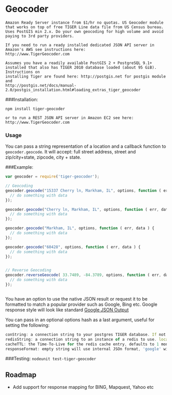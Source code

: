 # Geocoder
    Amazon Ready Server instance from $1/hr no quotas. US Geocoder module that works on top of free TIGER Line data file from US Census bureau.
    Uses PostGIS min 2.x. Do your own geocoding for high volume and avoid paying to 3rd party providers.
    
    If you need to run a ready installed dedicated JSON API server in Amazon's AWS see instructions here:
    http://www.TigerGeocoder.com

    Assumes you have a readily available PostGIS 2 + PostgreSQL 9.1+
    installed that also has TIGER 2010 database loaded (about 95 GiB). Instructions on
    installing Tiger are found here: http://postgis.net for postgis module and
    http://postgis.net/docs/manual-2.0/postgis_installation.html#loading_extras_tiger_geocoder

###Installation:

    npm install tiger-geocoder

    or to run a REST JSON API server in Amazon EC2 see here:
    http://www.TigerGeocoder.com

### Usage

You can pass a string representation of a location and a callback function to `geocoder.geocode`. It will accept: full street address, street and zip/city+state, zipcode, city + state.

###Example:

```javascript
var geocoder = require('tiger-geocoder');

// Geocoding
geocoder.geocode("15337 Cherry ln, Markham, IL", options, function ( err, data ) {
  // do something with data
});

geocoder.geocode("Cherry ln, Markham, IL", options, function ( err, data ) {
  // do something with data
});

geocoder.geocode("Markham, IL", options, function ( err, data ) {
  // do something with data
});

geocoder.geocode("60428", options, function ( err, data ) {
  // do something with data
});


// Reverse Geocoding
geocoder.reverseGeocode( 33.7489, -84.3789, options, function ( err, data ) {
  // do something with data
});



```
You have an option to use the native JSON result or request it to be formatted to match a popular provider such as Google, Bing etc.
Google response style will look like standard [Google JSON Output](http://code.google.com/apis/maps/documentation/geocoding/#JSON)

You can pass in an optional options hash as a last argument, useful for setting the following:

```javascript
conString: a connection string to your postgres TIGER database. If not provided it will attempt to read it from heroku HEROKU_POSTGRESQL_BLUE_URL or default to tcp://username:password@localhost/geocoder
redisString: a connection string to an instance of a redis to use. local redis will be used otherwise.
cacheTTL: the Time-To-Live for the redis cache entry, defaults to 1 month
responseFormat: empty string will use internal JSOn format, 'google' will return it in google maps V3 JSON format
```
###Testing:
`nodeunit test-tiger-geocoder`

## Roadmap
- Add support for response mapping for BING, Mapquest, Yahoo etc
